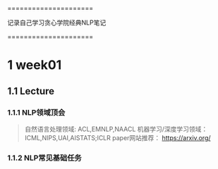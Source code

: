 =====================

记录自己学习贪心学院经典NLP笔记

=====================

# 1 week01
## 1.1 Lecture
### 1.1.1 NLP领域顶会
> 自然语言处理领域: ACL,EMNLP,NAACL
> 机器学习/深度学习领域：ICML,NIPS,UAI,AISTATS;ICLR
> paper网站推荐： https://arxiv.org/

### 1.1.2 NLP常见基础任务


